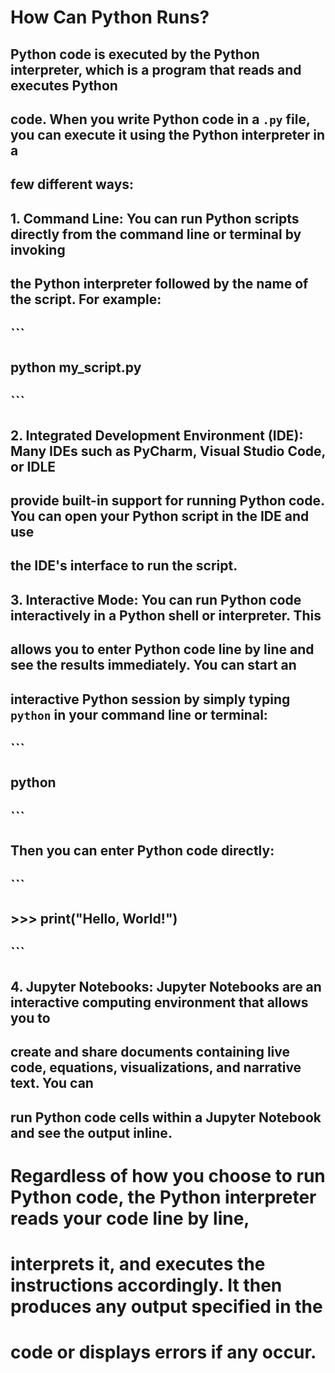 # How Can Python Runs?

## Python code is executed by the Python interpreter, which is a program that reads and executes Python 

## code. When you write Python code in a `.py` file, you can execute it using the Python interpreter in a 

## few different ways:

## 1. **Command Line**: You can run Python scripts directly from the command line or terminal by invoking

## the Python interpreter followed by the name of the script. For example:

##    ```
##    python my_script.py
##    ```

## 2. **Integrated Development Environment (IDE)**: Many IDEs such as PyCharm, Visual Studio Code, or IDLE 

## provide built-in support for running Python code. You can open your Python script in the IDE and use 
## the IDE's interface to run the script.

## 3. **Interactive Mode**: You can run Python code interactively in a Python shell or interpreter. This 

## allows you to enter Python code line by line and see the results immediately. You can start an 

## interactive Python session by simply typing `python` in your command line or terminal:

##    ```
##    python
##    ```

##    Then you can enter Python code directly:

##    ```
##    >>> print("Hello, World!")
##    ```

## 4. **Jupyter Notebooks**: Jupyter Notebooks are an interactive computing environment that allows you to 

## create and share documents containing live code, equations, visualizations, and narrative text. You can 

## run Python code cells within a Jupyter Notebook and see the output inline.

# Regardless of how you choose to run Python code, the Python interpreter reads your code line by line, 
# interprets it, and executes the instructions accordingly. It then produces any output specified in the 
# code or displays errors if any occur.